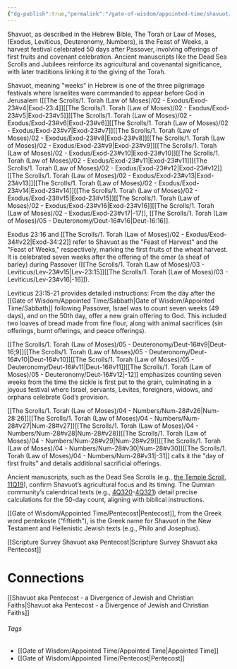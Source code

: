 ```yaml
---
{"dg-publish":true,"permalink":"/gate-of-wisdom/appointed-time/shavuot/","tags":["#Shavuot","#Pentecost","GateWisdom","#Torah","#passover","#FirstFruits","#Leviticus","#Exodus23","#Leviticus23","#Deuteronomy16","#Numbers28","#Seven","#AppointedTime"]}
---
```



Shavuot, as described in the Hebrew Bible, The Torah or Law of Moses, (Exodus, Leviticus, Deuteronomy, Numbers), is the Feast of Weeks, a harvest festival celebrated 50 days after Passover, involving offerings of first fruits and covenant celebration. Ancient manuscripts like the Dead Sea Scrolls and Jubilees reinforce its agricultural and covenantal significance, with later traditions linking it to the giving of the Torah.

Shavuot, meaning "weeks" in Hebrew is one of the three pilgrimage festivals where Israelites were commanded to appear before God in Jerusalem ([[The Scrolls/1. Torah (Law of Moses)/02 - Exodus/Exod-23#v4\|Exod-23:4]][[The Scrolls/1. Torah (Law of Moses)/02 - Exodus/Exod-23#v5\|Exod-23#v5]][[The Scrolls/1. Torah (Law of Moses)/02 - Exodus/Exod-23#v6\|Exod-23#v6]][[The Scrolls/1. Torah (Law of Moses)/02 - Exodus/Exod-23#v7\|Exod-23#v7]][[The Scrolls/1. Torah (Law of Moses)/02 - Exodus/Exod-23#v8\|Exod-23#v8]][[The Scrolls/1. Torah (Law of Moses)/02 - Exodus/Exod-23#v9\|Exod-23#v9]][[The Scrolls/1. Torah (Law of Moses)/02 - Exodus/Exod-23#v10\|Exod-23#v10]][[The Scrolls/1. Torah (Law of Moses)/02 - Exodus/Exod-23#v11\|Exod-23#v11]][[The Scrolls/1. Torah (Law of Moses)/02 - Exodus/Exod-23#v12\|Exod-23#v12]][[The Scrolls/1. Torah (Law of Moses)/02 - Exodus/Exod-23#v13\|Exod-23#v13]][[The Scrolls/1. Torah (Law of Moses)/02 - Exodus/Exod-23#v14\|Exod-23#v14]][[The Scrolls/1. Torah (Law of Moses)/02 - Exodus/Exod-23#v15\|Exod-23#v15]][[The Scrolls/1. Torah (Law of Moses)/02 - Exodus/Exod-23#v16\|Exod-23#v16]][[The Scrolls/1. Torah (Law of Moses)/02 - Exodus/Exod-23#v17\|-17]], [[The Scrolls/1. Torah (Law of Moses)/05 - Deuteronomy/Deut-16#v16\|Deut-16:16]].

Exodus 23:16 and [[The Scrolls/1. Torah (Law of Moses)/02 - Exodus/Exod-34#v22\|Exod-34:22]] refer to Shavuot as the "Feast of Harvest" and the "Feast of Weeks," respectively, marking the first fruits of the wheat harvest. It is celebrated seven weeks after the offering of the omer (a sheaf of barley) during Passover ([[The Scrolls/1. Torah (Law of Moses)/03 - Leviticus/Lev-23#v15\|Lev-23:15]][[The Scrolls/1. Torah (Law of Moses)/03 - Leviticus/Lev-23#v16\|-16]]).

Leviticus 23:15-21 provides detailed instructions: From the day after the [[Gate of Wisdom/Appointed Time/Sabbath\|Gate of Wisdom/Appointed Time/Sabbath]] following Passover, Israel was to count seven weeks (49 days), and on the 50th day, offer a new grain offering to God. This included two loaves of bread made from fine flour, along with animal sacrifices (sin offerings, burnt offerings, and peace offerings).

[[The Scrolls/1. Torah (Law of Moses)/05 - Deuteronomy/Deut-16#v9\|Deut-16;9]][[The Scrolls/1. Torah (Law of Moses)/05 - Deuteronomy/Deut-16#v10\|Deut-16#v10]][[The Scrolls/1. Torah (Law of Moses)/05 - Deuteronomy/Deut-16#v11\|Deut-16#v11]][[The Scrolls/1. Torah (Law of Moses)/05 - Deuteronomy/Deut-16#v12\|-12]]  emphasizes counting seven weeks from the time the sickle is first put to the grain, culminating in a joyous festival where Israel, servants, Levites, foreigners, widows, and orphans celebrate God’s provision.

[[The Scrolls/1. Torah (Law of Moses)/04 - Numbers/Num-28#v26\|Num-28:26]][[The Scrolls/1. Torah (Law of Moses)/04 - Numbers/Num-28#v27\|Num-28#v27]][[The Scrolls/1. Torah (Law of Moses)/04 - Numbers/Num-28#v28\|Num-28#v28]][[The Scrolls/1. Torah (Law of Moses)/04 - Numbers/Num-28#v29\|Num-28#v29]][[The Scrolls/1. Torah (Law of Moses)/04 - Numbers/Num-28#v30\|Num-28#v30]][[The Scrolls/1. Torah (Law of Moses)/04 - Numbers/Num-28#v31\|-31]] calls it the "day of first fruits" and details additional sacrificial offerings.

Ancient manuscripts, such as the Dead Sea Scrolls (e.g., [the Temple Scroll, 11Q19](http://dss.collections.imj.org.il/temple)), confirm Shavuot’s agricultural focus and its timing. The Qumran community’s calendrical texts (e.g., [4Q320](https://www.deadseascrolls.org.il/explore-the-archive/manuscript/4Q320-1?locale=en_US)-[4Q321](https://www.deadseascrolls.org.il/explore-the-archive/manuscript/4Q321-1?locale=en_US)) detail precise calculations for the 50-day count, aligning with biblical instructions.

[[Gate of Wisdom/Appointed Time/Pentecost\|Pentecost]], from the Greek word pentekoste ("fiftieth"), is the Greek name for Shavuot in the New Testament and Hellenistic Jewish texts (e.g., Philo and Josephus).

[[Scripture Survey Shavuot aka Pentecost\|Scripture Survey Shavuot aka Pentecost]]

# Connections

[[Shavuot aka Pentecost - a Divergence of Jewish and Christian Faiths\|Shavuot aka Pentecost - a Divergence of Jewish and Christian Faiths]]



###### Tags
- [[Gate of Wisdom/Appointed Time/Appointed Time\|Appointed Time]]
- [[Gate of Wisdom/Appointed Time/Pentecost\|Pentecost]]